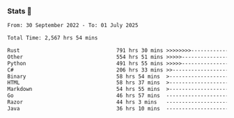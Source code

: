 ### Stats 👋
<!--START_SECTION:waka-->

```txt
From: 30 September 2022 - To: 01 July 2025

Total Time: 2,567 hrs 54 mins

Rust                               791 hrs 30 mins >>>>>>>>-----------------   30.82 %
Other                              554 hrs 51 mins >>>>>--------------------   21.61 %
Python                             491 hrs 55 mins >>>>>--------------------   19.16 %
C#                                 206 hrs 33 mins >>-----------------------   08.04 %
Binary                             58 hrs 54 mins  >------------------------   02.29 %
HTML                               58 hrs 37 mins  >------------------------   02.28 %
Markdown                           54 hrs 55 mins  >------------------------   02.14 %
Go                                 46 hrs 57 mins  -------------------------   01.83 %
Razor                              44 hrs 3 mins   -------------------------   01.72 %
Java                               36 hrs 10 mins  -------------------------   01.41 %
```

<!--END_SECTION:waka-->

<!--
**buhaytza2005/buhaytza2005** is a ✨ _special_ ✨ repository because its `README.md` (this file) appears on your GitHub profile.

Here are some ideas to get you started:

- 🔭 I’m currently working on ...
- 🌱 I’m currently learning ...
- 👯 I’m looking to collaborate on ...
- 🤔 I’m looking for help with ...
- 💬 Ask me about ...
- 📫 How to reach me: ...
- 😄 Pronouns: ...
- ⚡ Fun fact: ...
-->


